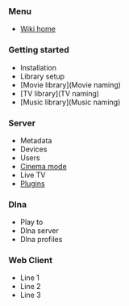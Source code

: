 ### Menu
* [Wiki home](home)

### Getting started
* Installation
* Library setup
* [Movie library](Movie naming)
* [TV library](TV naming)
* [Music library](Music naming)

### Server

* Metadata
* Devices
* Users
* [Cinema mode](Cinema-Mode)
* Live TV
* [Plugins](Plugins)

### Dlna
* Play to
* Dlna server
* Dlna profiles

### Web Client
* Line 1
* Line 2
* Line 3